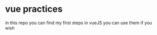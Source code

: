 # vue practices 

in this repo you can find my first steps in vueJS you can use them if 
you wish


